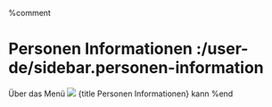 %comment
# Personen Informationen :/user-de/sidebar.personen-information

Über das Menü ![](person_search-24px.svg) {title Personen Informationen} kann 
%end
